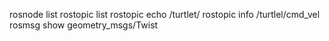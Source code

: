rosnode list
rostopic list
rostopic echo /turtlet/
rostopic info /turtlel/cmd_vel
rosmsg show geometry_msgs/Twist
